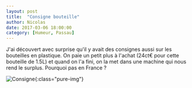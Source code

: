```yaml
---
layout: post
title:  "Consigne bouteille"
author: Nicolas
date: 2017-03-06 18:00:00
category: [Humeur, Passau]
---
```

J'ai découvert avec surprise qu'il y avait des consignes
aussi sur les bouteilles en plastique. On paie un petit
plus à l'achat (24ct€ pour cette bouteille de 1.5L) et
quand on l'a fini, on la met dans une machine qui nous
rend le surplus. Pourquoi pas en France ?

![Consigne]({{site.url}}/img/consigne.jpg){:class="pure-img"}

